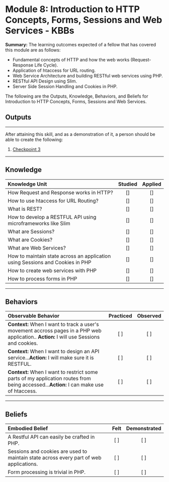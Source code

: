 # Module 8:   Introduction to HTTP Concepts, Forms, Sessions and Web Services - KBBs

**Summary:**
The learning outcomes expected of a fellow that has covered this module are as follows:
- Fundamental concepts of HTTP and how the web works (Request-Response Life Cycle).
- Application of  htaccess for URL routing.
- Web Service Architecture and building RESTful web services using PHP.
- RESTful API Design using Slim.
- Server Side Session Handling and Cookies in PHP.

The following are the Outputs, Knowledge, Behaviors, and Beliefs for Introduction to HTTP Concepts, Forms, Sessions and Web Services.


## **Outputs**
----------
After attaining this skill, and as a demonstration of it, a person should be able to create the following:

1. [Checkpoint 3](https://docs.google.com/document/d/1J39GPJ5Md5hrCITVYbkDydo5sFPSPtFFhxHH7wgZ1tI)


----------
## **Knowledge**


| Knowledge Unit   |      Studied      | Applied |
|:-------------|:------------------:|:--------:|
| How Request and Response works in HTTP? | [] | [] |
| How to use htaccess for URL Routing? | [] | [] |
| What is REST? | [] | [] |
| How to develop a RESTFUL API using microframeworks like Slim| [] | [] |
| What are Sessions? | [] | [] |
| What are Cookies? | [] | [] |
| What are Web Services? | [] | [] |
| How to maintain state across an application using Sessions and Cookies in PHP | [] | [] |
| How to create web services with PHP | [] | [] |
| How to process forms in PHP | [] | [] |



----------


## **Behaviors**

| Observable Behavior   |      Practiced      | Observed |
|:-------------|:------------------:|:--------:|
| **Context:** When I want to track a user's movement accross pages in a PHP web application.. **Action:**  I will use Sessions and cookies.| [ ] | [ ]  |
| **Context:**  When I want to design an API service...**Action:** I will make sure it is RESTFUL. |   [ ]   |   [ ] |
| **Context:**  When I want to restrict some parts of my application routes from being accessed...**Action:** I can make use of htaccess. |   [ ]   |   [ ] |


----------


## **Beliefs**


| Embodied Belief   |      Felt      | Demonstrated |
|:-------------|:------------------:|:--------:|
| A Restful API can easily be crafted in PHP. | [ ] | [ ]  |
| Sessions and cookies are used to maintain state across every part of web applications. |   [ ]   |   [ ] |
| Form processing is trivial in PHP. |   [ ]   |   [ ] |



